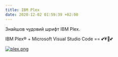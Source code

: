 ```yaml
---
title: IBM Plex
date: 2020-12-02 01:59:39 +02:00
---
```


Знайшов чудовий шрифт IBM Plex.

IBM Plex® + Microsoft Visual Studio Code == 💕💗💖💕

[![plex.png](/uploads/plex.png)](/uploads/plex.png)


